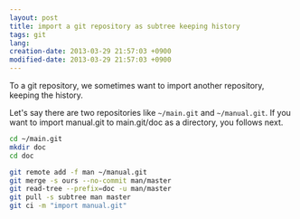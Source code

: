 ```yaml
---
layout: post
title: import a git repository as subtree keeping history
tags: git
lang: 
creation-date: 2013-03-29 21:57:03 +0900
modified-date: 2013-03-29 21:57:03 +0900
---
```

To a git repository, we sometimes want to import another repository, keeping the history.

Let's say there are two repositories like `~/main.git` and `~/manual.git`.
If you want to import manual.git to main.git/doc as a directory,
you follows next.

```bash
cd ~/main.git
mkdir doc
cd doc

git remote add -f man ~/manual.git
git merge -s ours --no-commit man/master
git read-tree --prefix=doc -u man/master
git pull -s subtree man master
git ci -m "import manual.git"
```
